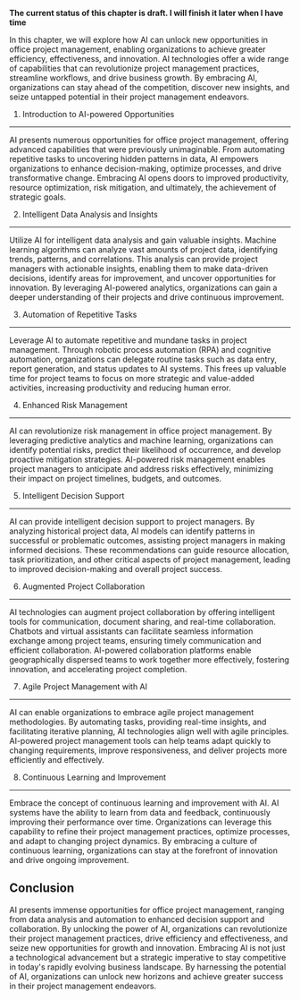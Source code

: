 **The current status of this chapter is draft. I will finish it later when I have time**

In this chapter, we will explore how AI can unlock new opportunities in office project management, enabling organizations to achieve greater efficiency, effectiveness, and innovation. AI technologies offer a wide range of capabilities that can revolutionize project management practices, streamline workflows, and drive business growth. By embracing AI, organizations can stay ahead of the competition, discover new insights, and seize untapped potential in their project management endeavors.

1. Introduction to AI-powered Opportunities
-------------------------------------------

AI presents numerous opportunities for office project management, offering advanced capabilities that were previously unimaginable. From automating repetitive tasks to uncovering hidden patterns in data, AI empowers organizations to enhance decision-making, optimize processes, and drive transformative change. Embracing AI opens doors to improved productivity, resource optimization, risk mitigation, and ultimately, the achievement of strategic goals.

2. Intelligent Data Analysis and Insights
-----------------------------------------

Utilize AI for intelligent data analysis and gain valuable insights. Machine learning algorithms can analyze vast amounts of project data, identifying trends, patterns, and correlations. This analysis can provide project managers with actionable insights, enabling them to make data-driven decisions, identify areas for improvement, and uncover opportunities for innovation. By leveraging AI-powered analytics, organizations can gain a deeper understanding of their projects and drive continuous improvement.

3. Automation of Repetitive Tasks
---------------------------------

Leverage AI to automate repetitive and mundane tasks in project management. Through robotic process automation (RPA) and cognitive automation, organizations can delegate routine tasks such as data entry, report generation, and status updates to AI systems. This frees up valuable time for project teams to focus on more strategic and value-added activities, increasing productivity and reducing human error.

4. Enhanced Risk Management
---------------------------

AI can revolutionize risk management in office project management. By leveraging predictive analytics and machine learning, organizations can identify potential risks, predict their likelihood of occurrence, and develop proactive mitigation strategies. AI-powered risk management enables project managers to anticipate and address risks effectively, minimizing their impact on project timelines, budgets, and outcomes.

5. Intelligent Decision Support
-------------------------------

AI can provide intelligent decision support to project managers. By analyzing historical project data, AI models can identify patterns in successful or problematic outcomes, assisting project managers in making informed decisions. These recommendations can guide resource allocation, task prioritization, and other critical aspects of project management, leading to improved decision-making and overall project success.

6. Augmented Project Collaboration
----------------------------------

AI technologies can augment project collaboration by offering intelligent tools for communication, document sharing, and real-time collaboration. Chatbots and virtual assistants can facilitate seamless information exchange among project teams, ensuring timely communication and efficient collaboration. AI-powered collaboration platforms enable geographically dispersed teams to work together more effectively, fostering innovation, and accelerating project completion.

7. Agile Project Management with AI
-----------------------------------

AI can enable organizations to embrace agile project management methodologies. By automating tasks, providing real-time insights, and facilitating iterative planning, AI technologies align well with agile principles. AI-powered project management tools can help teams adapt quickly to changing requirements, improve responsiveness, and deliver projects more efficiently and effectively.

8. Continuous Learning and Improvement
--------------------------------------

Embrace the concept of continuous learning and improvement with AI. AI systems have the ability to learn from data and feedback, continuously improving their performance over time. Organizations can leverage this capability to refine their project management practices, optimize processes, and adapt to changing project dynamics. By embracing a culture of continuous learning, organizations can stay at the forefront of innovation and drive ongoing improvement.

Conclusion
----------

AI presents immense opportunities for office project management, ranging from data analysis and automation to enhanced decision support and collaboration. By unlocking the power of AI, organizations can revolutionize their project management practices, drive efficiency and effectiveness, and seize new opportunities for growth and innovation. Embracing AI is not just a technological advancement but a strategic imperative to stay competitive in today's rapidly evolving business landscape. By harnessing the potential of AI, organizations can unlock new horizons and achieve greater success in their project management endeavors.
